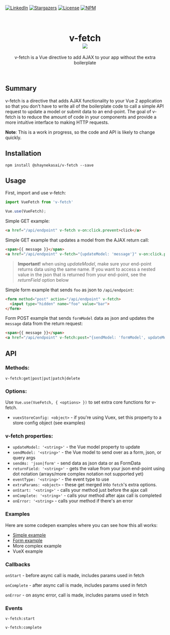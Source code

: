<!-- PROJECT SHIELDS -->
[![LinkedIn][linkedin-shield]][linkedin-url] [![Stargazers][stars-shield]][stars-url] [![License][license-shield]][license-url] [![NPM][npm-shield]][npm-url]


<!-- PROJECT LOGO -->
<br />
<p align="center">
  <h1 align="center">
    v-fetch
    <br>
    <a href="https://travis-ci.org/shaynekasai/v-fetch" target="_blank"><img src="https://travis-ci.org/shaynekasai/v-fetch.svg?branch=main"></a>
  </h1>

  <p align="center">
    v-fetch is a Vue directive to add AJAX to your app without the extra boilerplate
  </p> 
</p>

<br>

## Summary

v-fetch is a directive that adds AJAX functionality to your Vue 2 application so that you don't have to write all of the boilerplate code to call a simple API request to update a model or submit data to an end-point. The goal of v-fetch is to reduce the amount of code in your components and provide a more intuitive interface to making HTTP requests.

**Note**: This is a work in progress, so the code and API is likely to change quickly.


## Installation

```
npm install @shaynekasai/v-fetch --save
```

## Usage

First, import and use v-fetch:

```javascript
import VueFetch from 'v-fetch'

Vue.use(VueFetch);
```

Simple GET example:

```html
<a href="/api/endpoint" v-fetch v-on:click.prevent>click</a>
```

Simple GET example that updates a model from the AJAX return call:

```html
<span>{{ message }}</span>
<a href="/api/endpoint" v-fetch="{updateModel: 'message'}" v-on:click.prevent>click</a>
```

> **Important!** when using *updateModel*, make sure your end-point returns data using the same name. If you want to access a nested value in the json that is returned from your end-point, see the *returnField* option below

Simple form example that sends `foo` as json to `/api/endpoint`:

```html
<form method="post" action="/api/endpoint" v-fetch>
  <input type="hidden" name="foo" value="bar">
</form>
```

Form POST example that sends `formModel` data as json and updates the `message` data from the return request:

```html
<span>{{ message }}</span>
<a href="/api/endpoint" v-fetch:post="{sendModel: 'formModel', updateModel: 'message'}" v-on:click.prevent>click</a>
```

## API

### Methods:
  
```v-fetch:get|post|put|patch|delete```

### Options:

Use `Vue.use(VueFetch, { <options> })` to set extra core functions for v-fetch.

- `vuexStoreConfig: <object>` - if you're using Vuex, set this property to a store config object (see examples)

### v-fetch properties:

- `updateModel: '<string>'` - the Vue model property to update 
- `sendModel: '<string>'` - the Vue model to send over as a form, json, or query args
- `sendAs: 'json|form'` - send data as json data or as FormData
- `returnField: '<string>'` - gets the value from your json end-point using dot notation (arrays/more complex notation not supported yet)
- `eventType: '<string>'` - the event type to use
- `extraParams: <object>` - these get merged into `fetch`'s extra options.
- `onStart: '<string>'` - calls your method just before the ajax call
- `onComplete: '<string>'` - calls your method after ajax call is completed
- `onError: '<string>` - calls your method if there's an error

### Examples

Here are some codepen examples where you can see how this all works:

- [Simple example](https://jsfiddle.net/shaynekasai/3vndyk4L/)
- [Form example](https://jsfiddle.net/shaynekasai/n2t5864j/14/)
- More complex example
- VueX example

### Callbacks

```onStart``` - before async call is made, includes params used in fetch

```onComplete``` - after async call is made, includes params used in fetch

```onError``` - on async error, call is made, includes params used in fetch

### Events

```v-fetch:start```

```v-fetch:complete```


<!-- MARKDOWN LINKS & IMAGES -->
<!-- https://www.markdownguide.org/basic-syntax/#reference-style-links -->
[contributors-shield]: https://img.shields.io/github/contributors/shaynekasai/repo.svg?style=for-the-badge
[contributors-url]: https://github.com/shaynekasai/repo/graphs/contributors
[forks-shield]: https://img.shields.io/github/forks/shaynekasai/v-fetch.svg?style=for-the-badge
[forks-url]: https://github.com/shaynekasai/repo/network/members
[stars-shield]: https://img.shields.io/github/stars/shaynekasai/v-fetch.svg?style=for-the-badge
[stars-url]: https://github.com/shaynekasai/repo/stargazers
[issues-shield]: https://img.shields.io/github/issues/shaynekasai/v-fetch.svg?style=for-the-badge
[issues-url]: https://github.com/shaynekasai/repo/issues
[license-shield]: https://img.shields.io/github/license/shaynekasai/v-fetch.svg?style=for-the-badge
[license-url]: https://github.com/shaynekasai/v-fetch/blob/main/LICENSE
[linkedin-shield]: https://img.shields.io/badge/-LinkedIn-black.svg?style=for-the-badge&logo=linkedin&colorB=555
[linkedin-url]: https://www.linkedin.com/in/shayne-kasai-8115b05/
[npm-url]: https://www.npmjs.com/package/@shaynekasai/v-fetch
[npm-shield]: https://img.shields.io/badge/-NPM-black.svg?style=for-the-badge&logo=npm&colorB=555